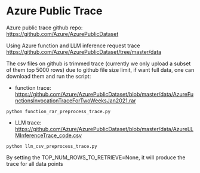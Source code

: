 # Azure Public Trace

Azure public trace github repo: https://github.com/Azure/AzurePublicDataset

Using Azure function and LLM inference request trace
https://github.com/Azure/AzurePublicDataset/tree/master/data 


The csv files on github is trimmed trace (currently we only upload a subset of them top 5000 rows) due to github file size limit, if want full data, one can download them and run the script:
- function trace: https://github.com/Azure/AzurePublicDataset/blob/master/data/AzureFunctionsInvocationTraceForTwoWeeksJan2021.rar 

```python function_rar_preprocess_trace.py```

- LLM trace: https://github.com/Azure/AzurePublicDataset/blob/master/data/AzureLLMInferenceTrace_code.csv

```python llm_csv_preprocess_trace.py ```

By setting the TOP_NUM_ROWS_TO_RETRIEVE=None, it will produce the trace for all data points